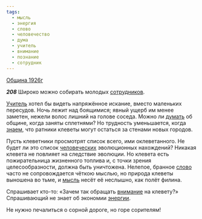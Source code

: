 ```yaml
---
tags:
  - мысль
  - энергия
  - слово
  - человечество
  - дума
  - учитель
  - внимание
  - познание
  - сотрудник
---
```


[Община 1926г](https://127.0.0.1:4002/agni/1926)

___208___
Широко можно собирать молодых [сотрудников](../../../tags/#сотрудник).   

[Учитель](../../../tags/#учитель) хотел бы видеть напряжённое искание, вместо маленьких пересудов. Ночь лежит над боящимися; явный ущерб им менее заметен, нежели волос лишний на голове соседа. Можно ли [думать](../../../tags/#дума) об общине, когда заняты сплетнями? Но трудность уменьшается, когда [знаем](../../../tags/#познание), что ратники клеветы могут остаться за стенами новых городов.   

Пусть клеветники просмотрят список всего, ими оклеветанного. Не будет ли это список [человеческих](../../../tags/#человечество) эволюционных нахождений? Никакая клевета не повлияет на следствие эволюции. Но клевета есть пожирательница жизненного топлива и, с точки зрения целесообразности, должна быть уничтожена. Нелепое, бранное [слово](../../../tags/#слово) часто не сопровождается чёткою мыслью, но природа клеветы выношена во тьме, и [мысль](../../../tags/#мысль) несёт её неслышно, как полёт филина.   

Спрашивает кто-то: «Зачем так обращать [внимание](../../../tags/#внимание) на клевету?» Спрашивающий не знает об экономии [энергии](../../../tags/#энергия).   

Не нужно печалиться о сорной дороге, но горе сорителям!   

